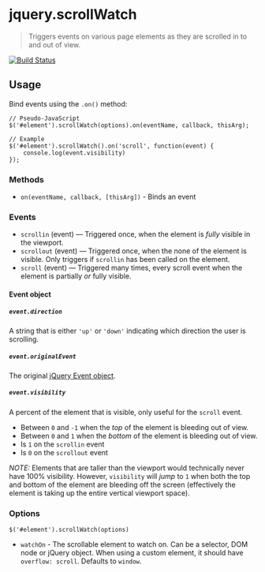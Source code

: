 # jquery.scrollWatch

 > Triggers events on various page elements as they are scrolled in to and out of view.

[![Build Status](https://travis-ci.org/cobbweb/jquery.scrollwatch.png?branch=master)](https://travis-ci.org/cobbweb/jquery.scrollwatch)

## Usage

Bind events using the `.on()` method:

    // Pseudo-JavaScript
    $('#element').scrollWatch(options).on(eventName, callback, thisArg);

    // Example
    $('#element').scrollWatch().on('scroll', function(event) {
        console.log(event.visibility)
    });

### Methods

* `on(eventName, callback, [thisArg])` - Binds an event

### Events

 * `scrollin` (event) — Triggered once, when the element is *fully* visible in the viewport.
 * `scrollout` (event) — Triggered once, when the none of the element is visible. Only triggers if `scrollin` has been called on the element.
 * `scroll` (event) — Triggered many times, every scroll event when the element is partially *or* fully visible.

#### Event object

##### `event.direction`

A string that is either `'up'` or `'down'` indicating which direction the user is scrolling.

##### `event.originalEvent`

The original [jQuery Event object](http://api.jquery.com/category/events/event-object/).

##### `event.visibility`

A percent of the element that is visible, only useful for the `scroll` event. 

 * Between `0` and `-1` when the *top* of the element is bleeding out of view. 
 * Between `0` and `1` when the *bottom* of the element is bleeding out of view.
 * Is `1` on the `scrollin` event
 * Is `0` on the `scrollout` event

*NOTE:* Elements that are taller than the viewport would technically never have 100% visibility. However, `visibility` will *jump* to `1` when both the top and bottom of the element are bleeding off the screen (effectively the element is taking up the entire vertical viewport space).

### Options

`$('#element').scrollWatch(options)`

* `watchOn` - The scrollable element to watch on. Can be a selector, DOM node or jQuery object. When using a custom element, it should have `overflow: scroll`. Defaults to `window`.
